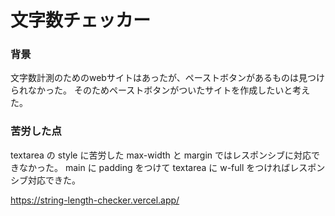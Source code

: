 # 文字数チェッカー

### 背景
文字数計測のためのwebサイトはあったが、ペーストボタンがあるものは見つけられなかった。
そのためペーストボタンがついたサイトを作成したいと考えた。

### 苦労した点
textarea の style に苦労した
max-width と margin ではレスポンシブに対応できなかった。
main に padding をつけて textarea に w-full をつければレスポンシブ対応できた。

https://string-length-checker.vercel.app/
